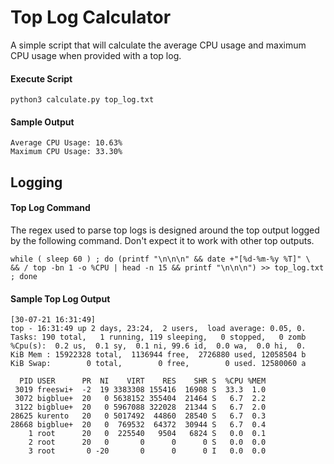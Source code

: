 # Top Log Calculator
A simple script that will calculate the average CPU usage and maximum CPU usage when provided with a top log.

#### Execute Script
```shell
python3 calculate.py top_log.txt
```
#### Sample Output
```text
Average CPU Usage: 10.63%
Maximum CPU Usage: 33.30%
```

## Logging

#### Top Log Command

The regex used to parse top logs is designed around the top output logged by the following command. Don't expect it to work with other top outputs.

```shell
while ( sleep 60 ) ; do (printf "\n\n\n" && date +"[%d-%m-%y %T]" \
&& / top -bn 1 -o %CPU | head -n 15 && printf "\n\n\n") >> top_log.txt ; done
```

#### Sample Top Log Output
```text
[30-07-21 16:31:49]
top - 16:31:49 up 2 days, 23:24,  2 users,  load average: 0.05, 0.
Tasks: 190 total,   1 running, 119 sleeping,   0 stopped,   0 zomb
%Cpu(s):  0.2 us,  0.1 sy,  0.1 ni, 99.6 id,  0.0 wa,  0.0 hi,  0.
KiB Mem : 15922328 total,  1136944 free,  2726880 used, 12058504 b
KiB Swap:        0 total,        0 free,        0 used. 12580060 a

  PID USER      PR  NI    VIRT    RES    SHR S  %CPU %MEM
 3019 freeswi+  -2  19 3383308 155416  16908 S  33.3  1.0
 3072 bigblue+  20   0 5638152 355404  21464 S   6.7  2.2
 3122 bigblue+  20   0 5967088 322028  21344 S   6.7  2.0
28625 kurento   20   0 5017492  44860  28540 S   6.7  0.3
28668 bigblue+  20   0  769532  64372  30944 S   6.7  0.4
    1 root      20   0  225540   9504   6824 S   0.0  0.1
    2 root      20   0       0      0      0 S   0.0  0.0
    3 root       0 -20       0      0      0 I   0.0  0.0
```

